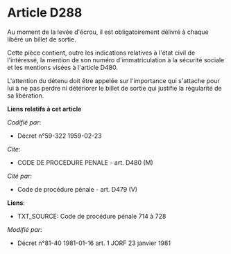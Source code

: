 # Article D288

Au moment de la levée d'écrou, il est obligatoirement délivré à chaque libéré un billet de sortie.

Cette pièce contient, outre les indications relatives à l'état civil de l'intéressé, la mention de son numéro
d'immatriculation à la sécurité sociale et les mentions visées à l'article D480.

L'attention du détenu doit être appelée sur l'importance qui s'attache pour lui à ne pas perdre ni détériorer le billet de
sortie qui justifie la régularité de sa libération.

**Liens relatifs à cet article**

_Codifié par_:

  - Décret n°59-322 1959-02-23

_Cite_:

  - CODE DE PROCEDURE PENALE - art. D480 (M)

_Cité par_:

  - Code de procédure pénale - art. D479 (V)

**Liens**:

  - TXT_SOURCE: Code de procédure pénale 714 à 728

_Modifié par_:

  - Décret n°81-40 1981-01-16 art. 1 JORF 23 janvier 1981
